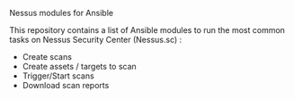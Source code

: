 Nessus modules for Ansible

This repository contains a list of Ansible modules to run the most common tasks on Nessus Security Center (Nessus.sc) :
- Create scans
- Create assets / targets to scan
- Trigger/Start scans
- Download scan reports

